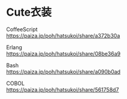 Cute衣装
========

CoffeeScript  
https://paiza.jp/poh/hatsukoi/share/a372b30a  
  
  
Erlang  
https://paiza.jp/poh/hatsukoi/share/08be36a9  
  
  
Bash  
https://paiza.jp/poh/hatsukoi/share/a090b0ad  
  
  
COBOL    
https://paiza.jp/poh/hatsukoi/share/561758d7  
